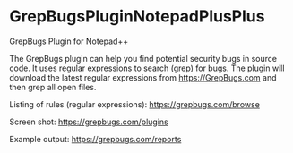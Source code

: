 GrepBugsPluginNotepadPlusPlus
=============================

GrepBugs Plugin for Notepad++

The GrepBugs plugin can help you find potential security bugs in source code. It uses regular expressions to search (grep) for bugs. The plugin will download the latest regular expressions from https://GrepBugs.com and then grep all open files.

Listing of rules (regular expressions): https://grepbugs.com/browse

Screen shot: https://grepbugs.com/plugins

Example output: https://grepbugs.com/reports
